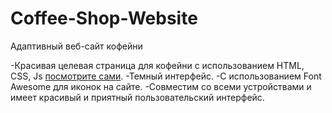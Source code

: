 # Coffee-Shop-Website
Адаптивный веб-сайт кофейни

-Красивая целевая страница для кофейни с использованием HTML, CSS, Js [посмотрите сами](https://valeria-99.github.io/Coffee-Shop-Website/).
-Темный интерфейс.
-С использованием Font Awesome для иконок на сайте.
-Совместим со всеми устройствами и имеет красивый и приятный пользовательский интерфейс.
